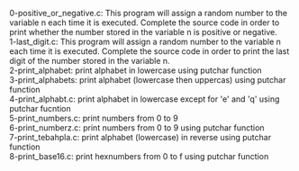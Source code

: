 0-positive_or_negative.c: This program will assign a random number to the variable n each time it is executed. Complete the source code in order to print whether the number stored in the variable n is positive or negative.  
1-last_digit.c: This program will assign a random number to the variable n each time it is executed. Complete the source code in order to print the last digit of the number stored in the variable n.  
2-print_alphabet: print alphabet in lowercase using putchar function  
3-print_alphabets: print alphabet (lowercase then uppercas) using putchar function  
4-print_alphabt.c: print alphabet in lowercase except for 'e' and 'q' using putchar fucntion  
5-print_numbers.c: print numbers from 0 to 9  
6-print_numberz.c: print numbers from 0 to 9 using putchar function  
7-print_tebahpla.c: print alphabet (lowercase) in reverse using putchar function  
8-print_base16.c: print hexnumbers from 0 to f using putchar function
